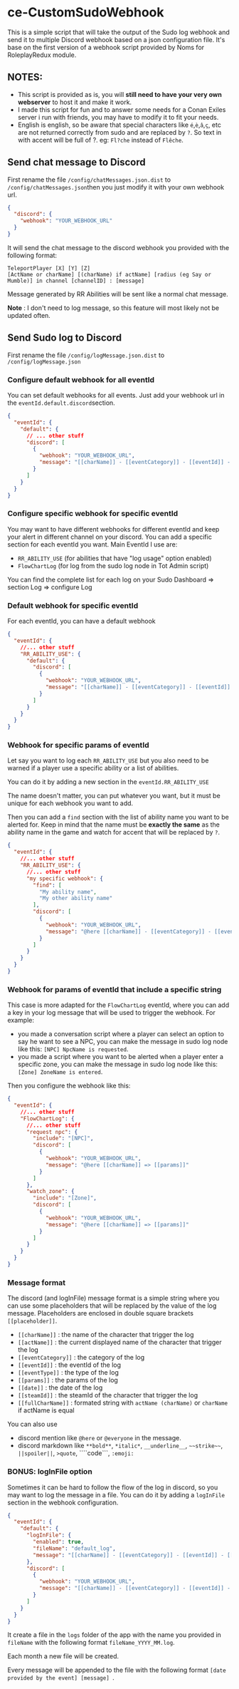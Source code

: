 # ce-CustomSudoWebhook

This is a simple script that will take the output of the Sudo log webhook and send it to multiple Discord webhook based on a json configuration file.
It's base on the first version of a webhook script provided by Noms for RoleplayRedux module.

## NOTES: 
- This script is provided as is, you will **still need to have your very own webserver** to host it and make it work.
- I made this script for fun and to answer some needs for a Conan Exiles server i run with friends, you may have to modify it to fit your needs.
- English is english, so be aware that special characters like `é`,`è`,`â`,`ç`, etc are not returned correctly from sudo and are replaced by `?`. So text in with accent will be full of ?. eg: `Fl?che` instead of `Flêche`.

## Send chat message to Discord
First rename the file `/config/chatMessages.json.dist` to `/config/chatMessages.json`then you just modify it with your own webhook url.

```json
{
  "discord": {
    "webhook": "YOUR_WEBHOOK_URL"
  }
}
```

It will send the chat message to the discord webhook you provided with the following format:

```
TeleportPlayer [X] [Y] [Z]
[ActName or charName] [(charName) if actName] [radius (eg Say or Mumble)] in channel [channelID] : [message]
```
Message generated by RR Abilities will be sent like a normal chat message.

**Note** :
I don't need to log message, so this feature will most likely not be updated often.

## Send Sudo log to Discord
First rename the file `/config/logMessage.json.dist` to `/config/logMessage.json`

### Configure default webhook for all eventId
You can set default webhooks for all events. Just add your webhook url in the `eventId.default.discord`section.

```json
{
  "eventId": {
    "default": {
      // ... other stuff
      "discord": [
        {
          "webhook": "YOUR_WEBHOOK_URL",
          "message": "[[charName]] - [[eventCategory]] - [[eventId]] - [[eventType]] =>  [[params]]"
        }
      ]
    }
  }
}
```

### Configure specific webhook for specific eventId
You may want to have different webhooks for different eventId and keep your alert in different channel on your discord. 
You can add a specific section for each eventId you want. Main EventId I use are:
- `RR_ABILITY_USE` (for abilities that have "log usage" option enabled)
- `FlowChartLog` (for log from the sudo log node in Tot Admin script)

You can find the complete list for each log on your Sudo Dashboard => section Log => configure Log

### Default webhook for specific eventId
For each eventId, you can have a default webhook 

```json
{
  "eventId": {
    //... other stuff
    "RR_ABILITY_USE": {
      "default": {
        "discord": [
          {
            "webhook": "YOUR_WEBHOOK_URL",
            "message": "[[charName]] - [[eventCategory]] - [[eventId]] - [[eventType]] =>  [[params]]"
          }
        ]
      }
    }
  }
}
```
### Webhook for specific params of eventId
Let say you want to log each `RR_ABILITY_USE` but you also need to be warned if a player use a specific ability or a list of abilities.

You can do it by adding a new section in the `eventId.RR_ABILITY_USE`

The name doesn't matter, you can put whatever you want, but it must be unique for each webhook you want to add.

Then you can add a `find` section with the list of ability name you want to be alerted for. Keep in mind that the name must be **exactly the same** as the ability name in the game and watch for accent that will be replaced by `?`.



```json
{
  "eventId": {
    //... other stuff
    "RR_ABILITY_USE": {
      //... other stuff
      "my specific webhook": {
        "find": [
          "My ability name",
          "My other ability name"
        ],
        "discord": [
          {
            "webhook": "YOUR_WEBHOOK_URL",
            "message": "@here [[charName]] - [[eventCategory]] - [[eventId]] - [[eventType]] =>  [[params]]"
          }
        ]
      }
    }
  }
}
```
### Webhook for params of eventId that include a specific string
This case is more adapted for the `FlowChartLog` eventId, where you can add a key in your log message that will be used to trigger the webhook.
For example: 
- you made a conversation script where a player can select an option to say he want to see a NPC, you can make the message in sudo log node like this: `[NPC] NpcName is requested`.
- you made a script where you want to be alerted when a player enter a specific zone, you can make the message in sudo log node like this: `[Zone] ZoneName is entered`.

Then you configure the webhook like this:

```json
{
  "eventId": {
    //... other stuff
    "FlowChartLog": {
      //... other stuff
      "request npc": {
        "include": "[NPC]",
        "discord": [
          {
            "webhook": "YOUR_WEBHOOK_URL",
            "message": "@here [[charName]] => [[params]]"
          }
        ]
      },
      "watch_zone": {
        "include": "[Zone]",
        "discord": [
          {
            "webhook": "YOUR_WEBHOOK_URL",
            "message": "@here [[charName]] => [[params]]"
          }
        ]
      }
    }
  }
} 
```

### Message format
The discord (and logInFile) message format is a simple string where you can use some placeholders that will be replaced by the value of the log message.
Placeholders are enclosed in double square brackets `[[placeholder]]`.
- `[[charName]]` : the name of the character that trigger the log
- `[[actName]]` : the current displayed name of the character that trigger the log
- `[[eventCategory]]` : the category of the log
- `[[eventId]]` : the eventId of the log
- `[[eventType]]` : the type of the log
- `[[params]]` : the params of the log
- `[[date]]` : the date of the log
- `[[steamId]]` : the steamId of the character that trigger the log
- `[[fullCharName]]` : formated string with `actName (charName)` or `charName` if actName is equal

You can also use 
- discord mention like `@here` or `@everyone` in the message.
- discord markdown like `**bold**`, `*italic*`, `__underline__`, `~~strike~~`, `||spoiler||`, `>quote`, ````code```, `:emoji:`

### BONUS: logInFile option
Sometimes it can be hard to follow the flow of the log in discord, so you may want to log the message in a file.
You can do it by adding a `logInFile` section in the webhook configuration.

```json
{
  "eventId": {
    "default": {
      "logInFile": {
        "enabled": true,
        "fileName": "default_log",
        "message": "[[charName]] - [[eventCategory]] - [[eventId]] - [[eventType]] =>  [[params]]"
      },
      "discord": [
        {
          "webhook": "YOUR_WEBHOOK_URL",
          "message": "[[charName]] - [[eventCategory]] - [[eventId]] - [[eventType]] =>  [[params]]"
        }
      ]
    }
  }
}
```
It create a file in the `logs` folder of the app with the name you provided in `fileName` with the following format `fileName_YYYY_MM.log`.

Each month a new file will be created.

Every message will be appended to the file with the following format `[date provided by the event] [message] `.

